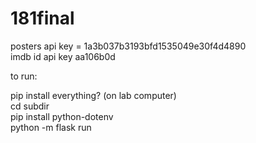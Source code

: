 # 181final

posters api key = 1a3b037b3193bfd1535049e30f4d4890 \
imdb id api key aa106b0d

to run:

pip install everything? (on lab computer) \
cd subdir \
pip install python-dotenv \
python -m flask run
